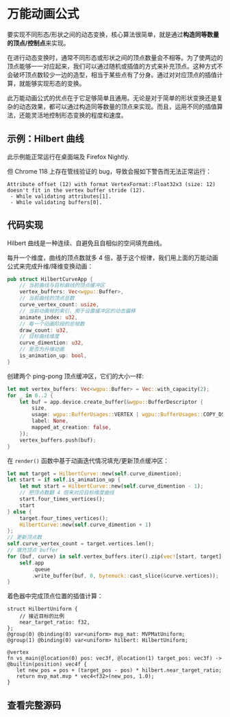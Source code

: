 # 万能动画公式

要实现不同形态/形状之间的动态变换，核心算法很简单，就是通过**构造同等数量的顶点/控制点**来实现。

在进行动态变换时，通常不同形态或形状之间的顶点数量会不相等。为了使两边的顶点能够一一对应起来，我们可以通过随机或插值的方式来补充顶点。这种方式不会破坏顶点数较少一边的造型，相当于某些点有了分身。通过对对应顶点的插值计算，就能够实现形态的变换。

此万能动画公式的优点在于它足够简单且通用。无论是对于简单的形状变换还是复杂的动态效果，都可以通过构造同等数量的顶点来实现。而且，运用不同的插值算法，还能灵活地控制形态变换的程度和速度。

## 示例：Hilbert 曲线

<div class="note">

此示例能正常运行在桌面端及 Firefox Nightly.

但 Chrome 118 上存在管线验证的 bug，导致会报如下警告而无法正常运行：

```shell
Attribute offset (12) with format VertexFormat::Float32x3 (size: 12) doesn't fit in the vertex buffer stride (12).
 - While validating attributes[1].
 - While validating buffers[0].
```

</div>

<WebGPUExample example="hilbert_curve" autoLoad="{true}"></WebGPUExample>

## 代码实现

Hilbert 曲线是一种连续、自避免且自相似的空间填充曲线。

每升一个维度，曲线的顶点数就多 4 倍，基于这个规律，我们用上面的万能动画公式来完成升维/降维变换动画：

```rust
pub struct HilbertCurveApp {
    // 当前曲线与目标曲线的顶点缓冲区
    vertex_buffers: Vec<wgpu::Buffer>,
    // 当前曲线的顶点总数
    curve_vertex_count: usize,
    // 当前动画帧的索引，用于设置缓冲区的动态偏移
    animate_index: u32,
    // 每一个动画阶段的总帧数
    draw_count: u32,
    // 目标曲线维度
    curve_dimention: u32,
    // 是否为升维动画
    is_animation_up: bool,
}
```

创建两个 ping-pong 顶点缓冲区，它们的大小一样:

```rust
let mut vertex_buffers: Vec<wgpu::Buffer> = Vec::with_capacity(2);
for _ in 0..2 {
    let buf = app.device.create_buffer(&wgpu::BufferDescriptor {
        size,
        usage: wgpu::BufferUsages::VERTEX | wgpu::BufferUsages::COPY_DST,
        label: None,
        mapped_at_creation: false,
    });
    vertex_buffers.push(buf);
}
```

在 `render()` 函数中基于动画迭代情况填充/更新顶点缓冲区：

```rust
let mut target = HilbertCurve::new(self.curve_dimention);
let start = if self.is_animation_up {
    let mut start = HilbertCurve::new(self.curve_dimention - 1);
    // 把顶点数翻 4 倍来对应目标维度曲线
    start.four_times_vertices();
    start
} else {
    target.four_times_vertices();
    HilbertCurve::new(self.curve_dimention + 1)
};
// 更新顶点数
self.curve_vertex_count = target.vertices.len();
// 填充顶点 buffer
for (buf, curve) in self.vertex_buffers.iter().zip(vec![start, target].iter()) {
    self.app
        .queue
        .write_buffer(buf, 0, bytemuck::cast_slice(&curve.vertices));
}
```

着色器中完成顶点位置的插值计算：

```wgsl
struct HilbertUniform {
    // 接近目标的比例
    near_target_ratio: f32,
};
@group(0) @binding(0) var<uniform> mvp_mat: MVPMatUniform;
@group(1) @binding(0) var<uniform> hilbert: HilbertUniform;

@vertex
fn vs_main(@location(0) pos: vec3f, @location(1) target_pos: vec3f) -> @builtin(position) vec4f {
   let new_pos = pos + (target_pos - pos) * hilbert.near_target_ratio;
   return mvp_mat.mvp * vec4<f32>(new_pos, 1.0);
}
```

## 查看完整源码

<AutoGithubLink customCodePath="intermediate/hilbert-curve"/>
